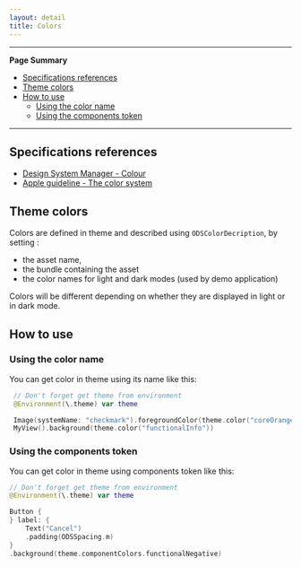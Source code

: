 ```yaml
---
layout: detail
title: Colors
---
```

---

**Page Summary**

* [Specifications references](#specifications-references)
* [Theme colors](#theme-colors)
* [How to use](#how-to-use)
  * [Using the color name](#using-the-color-name)
  * [Using the components token](#using-the-components-token)
---

## Specifications references

- [Design System Manager - Colour](https://system.design.orange.com/0c1af118d/p/73fa17-colour/b/025652)
- [Apple guideline - The color system](https://developer.apple.com/design/human-interface-guidelines/foundations/color)

## Theme colors

Colors are defined in theme and described using `ODSColorDecription`, by setting :
- the asset name, 
- the bundle containing the asset 
- the color names for light and dark modes (used by demo application)

Colors will be different depending on whether they are displayed in light or in dark mode.

## How to use

### Using the color name

You can get color in theme using its name like this:

``` swift
 // Don't forget get theme from environment  
 @Environment(\.theme) var theme

 Image(systemName: "checkmark").foregroundColor(theme.color("coreOrange"))
 MyView().background(theme.color("functionalInfo"))
```

### Using the components token

You can get color in theme using components token like this:

``` swift
// Don't forget get theme from environment
@Environment(\.theme) var theme

Button {
} label: {
    Text("Cancel")
    .padding(ODSSpacing.m)
}
.background(theme.componentColors.functionalNegative)
```
